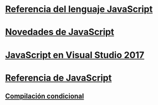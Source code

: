 # [Referencia del lenguaje JavaScript](javascript-language-reference.md)
# [Novedades de JavaScript](what-s-new-in-javascript.md)
# [JavaScript en Visual Studio 2017](javascript-in-vs-2017.md)
# [Referencia de JavaScript](reference/TOC.md)
## [Compilación condicional](advanced/TOC.md)